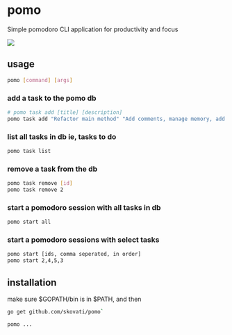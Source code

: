 # pomo
Simple pomodoro CLI application for productivity and focus

![](https://i.imgur.com/GKawwGE.png)

## usage 
```sh
pomo [command] [args]
```

### add a task to the pomo db
```sh
# pomo task add [title] [description]
pomo task add "Refactor main method" "Add comments, manage memory, add switch statements"
```

### list all tasks in db ie, tasks to do
```sh
pomo task list
```

### remove a task from the db
```sh
pomo task remove [id]
pomo task remove 2
```

### start a pomodoro session with all tasks in db
```sh
pomo start all
```

### start a pomodoro sessions with select tasks
```sh
pomo start [ids, comma seperated, in order]
pomo start 2,4,5,3
```

## installation
make sure $GOPATH/bin is in $PATH, and then
```bash
go get github.com/skovati/pomo`

pomo ...
```
